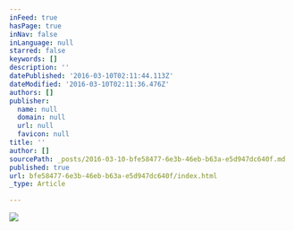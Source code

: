 ```yaml
---
inFeed: true
hasPage: true
inNav: false
inLanguage: null
starred: false
keywords: []
description: ''
datePublished: '2016-03-10T02:11:44.113Z'
dateModified: '2016-03-10T02:11:36.476Z'
authors: []
publisher:
  name: null
  domain: null
  url: null
  favicon: null
title: ''
author: []
sourcePath: _posts/2016-03-10-bfe58477-6e3b-46eb-b63a-e5d947dc640f.md
published: true
url: bfe58477-6e3b-46eb-b63a-e5d947dc640f/index.html
_type: Article

---
```

![](https://the-grid-user-content.s3-us-west-2.amazonaws.com/0df0295e-0b61-4cae-89b7-ff53d021b50b.jpg)